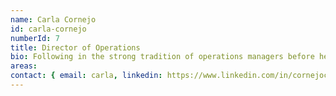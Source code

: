 ```yaml
---
name: Carla Cornejo
id: carla-cornejo
numberId: 7
title: Director of Operations
bio: Following in the strong tradition of operations managers before her, Carla does all the things.
areas:
contact: { email: carla, linkedin: https://www.linkedin.com/in/cornejocarla }
---
```

